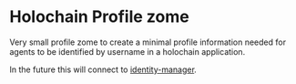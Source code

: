 # Holochain Profile zome

Very small profile zome to create a minimal profile information needed for agents to be identified by username in a holochain application.

In the future this will connect to [identity-manager](https://github.com/holochain/identity-manager).